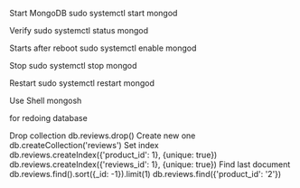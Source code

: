 Start MongoDB
sudo systemctl start mongod

Verify
sudo systemctl status mongod

Starts after reboot
sudo systemctl enable mongod

Stop
sudo systemctl stop mongod

Restart
sudo systemctl restart mongod

Use Shell
mongosh

for redoing database

Drop collection
db.reviews.drop()
Create new one
db.createCollection('reviews')
Set index
db.reviews.createIndex({'product_id': 1}, {unique: true})
db.reviews.createIndex({'reviews_id': 1}, {unique: true})
Find last document
db.reviews.find().sort({_id: -1}).limit(1)
db.reviews.find({'product_id': '2'})
